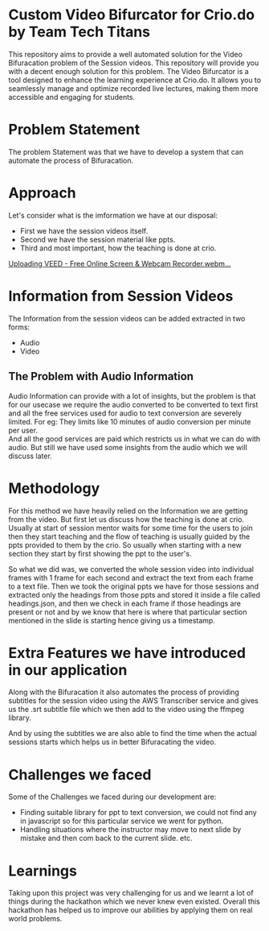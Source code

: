 
# Custom Video Bifurcator for Crio.do by Team Tech Titans

This repository aims to provide a well automated solution for the Video Bifuracation problem of the Session videos. This repository will provide you with a decent enough solution for this problem.
The Video Bifurcator is a tool designed to enhance the learning experience at Crio.do. It allows you to seamlessly manage and optimize recorded live lectures, making them more accessible and engaging for students.

# Problem Statement
The problem Statement was that we have to develop a system that can automate the process of Bifuracation.

# Approach
Let's consider what is the imformation we have at our disposal:

- First we have the session videos itself.
- Second we have the session material like ppts.
- Third and most important, how the teaching is done at crio.
  
[Uploading VEED - Free Online Screen & Webcam Recorder.webm…]()

# Information from Session Videos
The Information from the session videos can be added extracted in two forms:
- Audio
- Video

## The Problem with Audio Information
Audio Information can provide with a lot of insights, but the problem is that for our usecase we require the audio converted to be converted to text first and all the free services used for audio to text conversion are severely limited. For eg: They limits like 10 minutes of audio conversion per minute per user.\
And all the good services are paid which restricts us in what we can do with audio. But still we have used some insights from the audio which we will discuss later.

# Methodology
For this method we have heavily relied on the Information we are getting from the video. But first let us discuss how the teaching is done at crio. Usually at start of session mentor waits for some time for the users to join then they start teaching and the flow of teaching is usually guided by the ppts provided to them by the crio. So usually when starting with a new section they start by first showing the ppt to the user's.

So what we did was, we converted the whole session video into individual frames with 1 frame for each second and extract the text from each frame to a text file. Then we took the original ppts we have for those sessions and extracted only the headings from those ppts and stored it inside a file called headings.json, and then we check in each frame if those headings are present or not and by we know that here is where that particular section mentioned in the slide is starting hence giving us a timestamp.

# Extra Features we have introduced in our application
Along with the Bifuracation it also automates the process of providing subtitles for the session video using the AWS Transcriber service and gives us the .srt subtitle file which we then add to the video using the ffmpeg library.

And by using the subtitles we are also able to find the time when the actual sessions starts which helps us in better Bifuracating the video.

# Challenges we faced 
Some of the Challenges we faced during our development are:
- Finding suitable library for ppt to text conversion, we could not find any in javascript so for this particular service we went for python.
- Handling situations where the instructor may move to next slide by mistake and then com back to the current slide. etc.


# Learnings
Taking upon this project was very challenging for us and we learnt a lot of things during the hackathon which we never knew even existed. Overall this hackathon has helped us to improve our abilities by applying them on real world problems.



